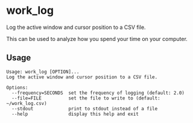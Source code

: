 # work_log

Log the active window and cursor position to a CSV file.

This can be used to analyze how you spend your time on your computer.


## Usage

```text
Usage: work_log [OPTION]...
Log the active window and cursor position to a CSV file.

Options:
  --frequency=SECONDS  set the frequency of logging (default: 2.0)
  --file=FILE          set the file to write to (default: ~/work_log.csv)
  --stdout             print to stdout instead of a file
  --help               display this help and exit
```